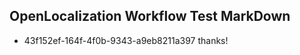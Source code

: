 ## OpenLocalization Workflow Test MarkDown
* 43f152ef-164f-4f0b-9343-a9eb8211a397 thanks!

<!--HONumber=Sep16_HO1-->


